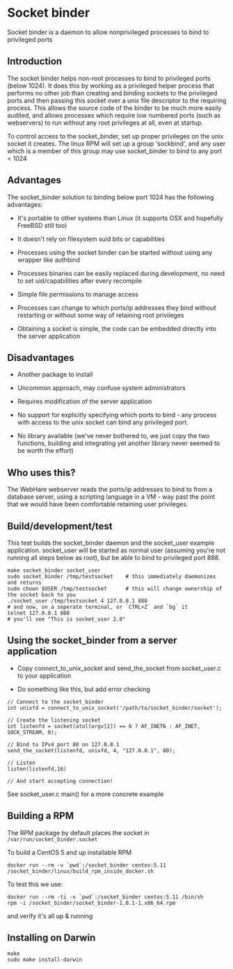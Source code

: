 # Socket binder
Socket binder is a daemon to allow nonprivileged processes to bind to privileged ports

## Introduction
The socket binder helps non-root processes to bind to privileged ports (below 1024). It does this by working as a privileged
helper process that performs no other job than creating and binding sockets to the privileged ports and then passing this
socket over a unix file descriptor to the requiring process. This allows the source code of the binder to be much more easily
audited, and allows processes which require low numbered ports (such as webservers) to run without any root privileges at all,
even at startup.

To control access to the socket_binder, set up proper privileges on the unix socket it creates. The linux RPM will set up
a group 'sockbind', and any user which is a member of this group may use socket_binder to bind to any port < 1024

## Advantages
The socket_binder solution to binding below port 1024 has the following advantages:

- It's portable to other systems than Linux (it supports OSX and hopefully FreeBSD still too)

- It doesn't rely on filesystem suid bits or capabilities

- Processes using the socket binder can be started without using any wrapper like authbind

- Processes binaries can be easily replaced during development, no need to set uid/capabilities after every recompile

- Simple file permissions to manage access

- Processes can change to which ports/ip addresses they bind without restarting or without some way of retaining root privileges

- Obtaining a socket is simple, the code can be embedded directly into the server application

## Disadvantages

- Another package to install

- Uncommon approach, may confuse system administrators

- Requires modification of the server application

- No support for explicitly specifying which ports to bind - any process with access to the unix socket can bind any privileged port.

- No library available (we've never bothered to, we just copy the two functions, building and integrating yet another library never seemed to be worth the effort)

## Who uses this?
The WebHare webserver reads the ports/ip addresses to bind to from a database server, using a scripting language in a VM - way
past the point that we would have been comfortable retaining user privileges.


## Build/development/test
This test builds the socket_binder daemon and the socket_user example application. socket_user will be started as normal
user (assuming you're not running all steps below as root), but be able to bind to privileged port 888.

```
make socket_binder socket_user
sudo socket_binder /tmp/testsocket    # this immediately daemonizes and returns
sudo chown $USER /tmp/testsocket      # this will change ownership of the socket back to you
./socket_user /tmp/testsocket 4 127.0.0.1 888
# and now, on a seperate terminal, or `CTRL+Z` and `bg` it
telnet 127.0.0.1 888
# you'll see "This is socket_user 2.0"
```

## Using the socket_binder from a server application
- Copy connect_to_unix_socket and send_the_socket from socket_user.c to your application

- Do something like this, but add error checking

```
// Connect to the socket_binder
int unixfd = connect_to_unix_socket('/path/to/socket_binder/socket');

// Create the listening socket
int listenfd = socket(atol(argv[2]) == 6 ? AF_INET6 : AF_INET, SOCK_STREAM, 0);

// Bind to IPv4 port 80 on 127.0.0.1
send_the_socket(listenfd, unixfd, 4, "127.0.0.1", 80);

// Listen
listen(listenfd,16)

// And start accepting connection!
```

See socket_user.c main() for a more concrete example

## Building a RPM

The RPM package by default places the socket in `/var/run/socket_binder.socket`

To build a CentOS 5 and up installable RPM

```
docker run --rm -v `pwd`:/socket_binder centos:5.11 /socket_binder/linux/build_rpm_inside_docker.sh
```

To test this we use:

```
docker run --rm -ti -v `pwd`:/socket_binder centos:5.11 /bin/sh
rpm -i /socket_binder/socket_binder-1.0.1-1.x86_64.rpm
```

and verify it's all up & running

## Installing on Darwin

```
make
sudo make install-darwin
```

